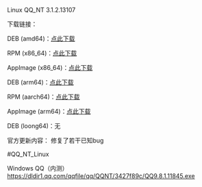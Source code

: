 Linux QQ_NT 3.1.2.13107

下载链接：

DEB (amd64)：[点此下载](https://dldir1.qq.com/qqfile/qq/QQNT/ad5b5393/linuxqq_3.1.2-13107_amd64.deb)

RPM (x86_64)：[点此下载](https://dldir1.qq.com/qqfile/qq/QQNT/ad5b5393/linuxqq_3.1.2-13107_x86_64.rpm)

AppImage (x86_64)：[点此下载](https://dldir1.qq.com/qqfile/qq/QQNT/ad5b5393/linuxqq_3.1.2-13107_x86_64.AppImage)

DEB (arm64)：[点此下载](https://dldir1.qq.com/qqfile/qq/QQNT/ad5b5393/linuxqq_3.1.2-13107_arm64.deb)

RPM (aarch64)：[点此下载](https://dldir1.qq.com/qqfile/qq/QQNT/ad5b5393/linuxqq_3.1.2-13107_aarch64.rpm)

AppImage (arm64)：[点此下载](https://dldir1.qq.com/qqfile/qq/QQNT/ad5b5393/linuxqq_3.1.2-13107_arm64.AppImage)

DEB (loong64)：无

官方更新内容：
修复了若干已知bug

#QQ_NT_Linux

Windows QQ（内测）
https://dldir1.qq.com/qqfile/qq/QQNT/3427f89c/QQ9.8.1.11845.exe

